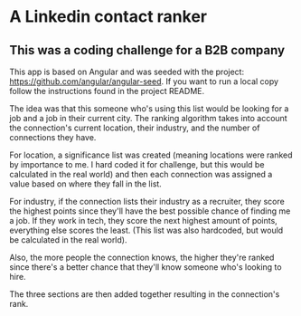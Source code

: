 # A Linkedin contact ranker

## This was a coding challenge for a B2B company


This app is based on Angular and was seeded with the project: https://github.com/angular/angular-seed.  If you want to run a local copy follow the instructions found in the project README.


The idea was that this someone who's using this list would be looking for a job and a job in their current city.  The ranking algorithm takes into account the connection's current location, their industry, and the number of connections they have.

For location, a significance list was created (meaning locations were ranked by importance to me. I hard coded it for challenge, but this would be calculated in the real world) and then each connection was assigned a value based on where they fall in the list.

For industry, if the connection lists their industry as a recruiter, they score the highest points since they'll have the best possible chance of finding me a job.  If they work in tech, they score the next highest amount of points, everything else scores the least. (This list was also hardcoded, but would be calculated in the real world).

Also, the more people the connection knows, the higher they're ranked since there's a better chance that they'll know someone who's looking to hire.

The three sections are then added together resulting in the connection's rank.